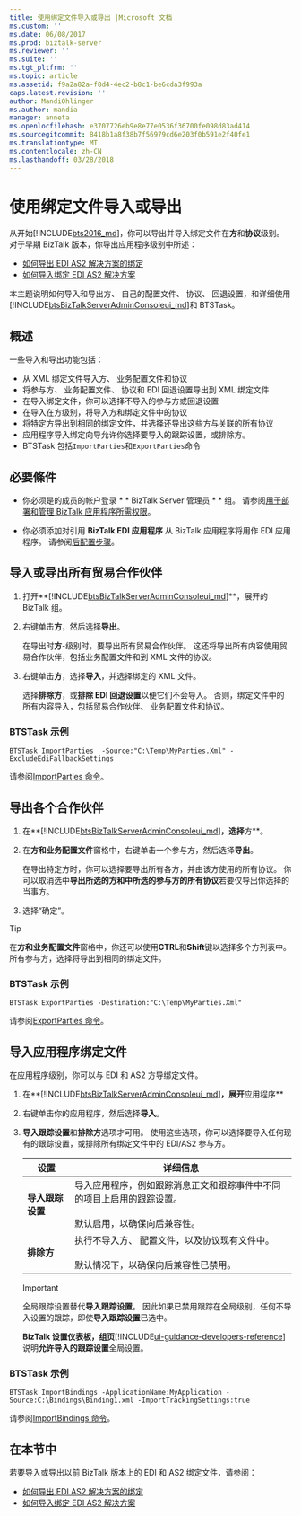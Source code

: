 ```yaml
---
title: 使用绑定文件导入或导出 |Microsoft 文档
ms.custom: ''
ms.date: 06/08/2017
ms.prod: biztalk-server
ms.reviewer: ''
ms.suite: ''
ms.tgt_pltfrm: ''
ms.topic: article
ms.assetid: f9a2a82a-f8d4-4ec2-b8c1-be6cda3f993a
caps.latest.revision: ''
author: MandiOhlinger
ms.author: mandia
manager: anneta
ms.openlocfilehash: e3707726eb9e8e77e0536f36700fe098d83ad414
ms.sourcegitcommit: 8418b1a8f38b7f56979cd6e203f0b591e2f40fe1
ms.translationtype: MT
ms.contentlocale: zh-CN
ms.lasthandoff: 03/28/2018
---
```

# <a name="use-binding-files-to-import-or-export"></a>使用绑定文件导入或导出

从开始[!INCLUDE[bts2016_md](../includes/bts2016-md.md)]，你可以导出并导入绑定文件在**方**和**协议**级别。 对于早期 BizTalk 版本，你导出应用程序级别中所述： 

* [如何导出 EDI AS2 解决方案的绑定](../core/how-to-export-bindings-for-an-edi-as2-solution.md)
* [如何导入绑定 EDI AS2 解决方案](../core/how-to-import-bindings-for-an-edi-as2-solution.md)

本主题说明如何导入和导出方、 自己的配置文件、 协议、 回退设置，和详细使用[!INCLUDE[btsBizTalkServerAdminConsoleui_md](../includes/btsbiztalkserveradminconsoleui-md.md)]和 BTSTask。 

## <a name="overview"></a>概述

一些导入和导出功能包括：

* 从 XML 绑定文件导入方、 业务配置文件和协议
* 将参与方、 业务配置文件、 协议和 EDI 回退设置导出到 XML 绑定文件
* 在导入绑定文件，你可以选择不导入的参与方或回退设置
* 在导入在方级别，将导入方和绑定文件中的协议
* 将特定方导出到相同的绑定文件，并选择还导出这些方与关联的所有协议
* 应用程序导入绑定向导允许你选择要导入的跟踪设置，或排除方。
* BTSTask 包括`ImportParties`和`ExportParties`命令 

## <a name="prerequisites"></a>必要條件

* 你必须是的成员的帐户登录 * * BizTalk Server 管理员 * * 组。 请参阅[用于部署和管理 BizTalk 应用程序所需权限](../core/permissions-required-for-deploying-and-managing-a-biztalk-application.md)。  

* 你必须添加对引用 **BizTalk EDI 应用程序** 从 BizTalk 应用程序将用作 EDI 应用程序。 请参阅[后配置步骤](../install-and-config-guides/post-configuration-steps-to-optimize-your-environment.md)。

## <a name="import-or-export-all-the-trading-partners"></a>导入或导出所有贸易合作伙伴
1. 打开**[!INCLUDE[btsBizTalkServerAdminConsoleui_md](../includes/btsbiztalkserveradminconsoleui-md.md)]**，展开的 BizTalk 组。
2. 右键单击**方**，然后选择**导出**。 

    在导出时**方**-级别时，要导出所有贸易合作伙伴。 这还将导出所有内容使用贸易合作伙伴，包括业务配置文件和到 XML 文件的协议。 

3. 右键单击**方**，选择**导入**，并选择绑定的 XML 文件。 

      选择**排除方**，或**排除 EDI 回退设置**以便它们不会导入。 否则，绑定文件中的所有内容导入，包括贸易合作伙伴、 业务配置文件和协议。     

### <a name="btstask-example"></a>BTSTask 示例

`BTSTask ImportParties  -Source:"C:\Temp\MyParties.Xml" -ExcludeEdiFallbackSettings`

请参阅[ImportParties 命令](../core/importparties-command.md)。

    
## <a name="export-individual-partners"></a>导出各个合作伙伴
1. 在**[!INCLUDE[btsBizTalkServerAdminConsoleui_md](../includes/btsbiztalkserveradminconsoleui-md.md)]**，选择**方**。
2. 在**方和业务配置文件**窗格中，右键单击一个参与方，然后选择**导出**。

    在导出特定方时，你可以选择要导出所有各方，并由该方使用的所有协议。 你可以取消选中**导出所选的方和中所选的参与方的所有协议**若要仅导出你选择的当事方。

3. 选择“确定”。 

> [!TIP]
> 在**方和业务配置文件**窗格中，你还可以使用**CTRL**和**Shift**键以选择多个方列表中。 所有参与方，选择将导出到相同的绑定文件。

### <a name="btstask-example"></a>BTSTask 示例

`BTSTask ExportParties -Destination:"C:\Temp\MyParties.Xml"`

请参阅[ExportParties 命令](../core/exportparties-command.md)。


## <a name="import-application-binding-file"></a>导入应用程序绑定文件

在应用程序级别，你可以与 EDI 和 AS2 方导绑定文件。 

1. 在**[!INCLUDE[btsBizTalkServerAdminConsoleui_md](../includes/btsbiztalkserveradminconsoleui-md.md)]**，展开**应用程序**
2. 右键单击你的应用程序，然后选择**导入**。
3. **导入跟踪设置**和**排除方**选项才可用。 使用这些选项，你可以选择要导入任何现有的跟踪设置，或排除所有绑定文件中的 EDI/AS2 参与方。

    | 设置 | 详细信息 |
    |---|---|
    |**导入跟踪设置** | 导入应用程序，例如跟踪消息正文和跟踪事件中不同的项目上启用的跟踪设置。 <br/><br/>默认启用，以确保向后兼容性。 |
    | **排除方**|执行不导入方、 配置文件，以及协议现有文件中。 <br/><br/>默认情况下，以确保向后兼容性已禁用。|

     > [!IMPORTANT] 
     > 全局跟踪设置替代**导入跟踪设置**。 因此如果已禁用跟踪在全局级别，任何不导入设置的跟踪，即使**导入跟踪设置**已选中。
     > 
     > **BizTalk 设置仪表板，组页**[!INCLUDE[ui-guidance-developers-reference](../includes/ui-guidance-developers-reference.md)]说明**允许导入的跟踪设置**全局设置。

### <a name="btstask-example"></a>BTSTask 示例

`BTSTask ImportBindings -ApplicationName:MyApplication -Source:C:\Bindings\Binding1.xml -ImportTrackingSettings:true`

请参阅[ImportBindings 命令](../core/importbindings-command.md)。

## <a name="in-this-section"></a>在本节中
若要导入或导出以前 BizTalk 版本上的 EDI 和 AS2 绑定文件，请参阅： 

* [如何导出 EDI AS2 解决方案的绑定](../core/how-to-export-bindings-for-an-edi-as2-solution.md)
* [如何导入绑定 EDI AS2 解决方案](../core/how-to-import-bindings-for-an-edi-as2-solution.md)

